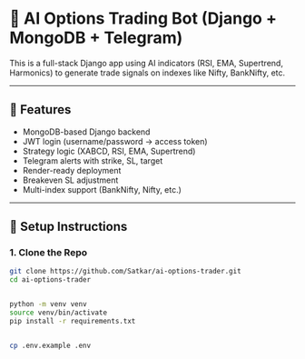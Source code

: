 # 🧠 AI Options Trading Bot (Django + MongoDB + Telegram)

This is a full-stack Django app using AI indicators (RSI, EMA, Supertrend, Harmonics) to generate trade signals on indexes like Nifty, BankNifty, etc.

---

## 🚀 Features

- MongoDB-based Django backend
- JWT login (username/password → access token)
- Strategy logic (XABCD, RSI, EMA, Supertrend)
- Telegram alerts with strike, SL, target
- Render-ready deployment
- Breakeven SL adjustment
- Multi-index support (BankNifty, Nifty, etc.)

---

## 🔧 Setup Instructions

### 1. Clone the Repo
```bash
git clone https://github.com/Satkar/ai-options-trader.git
cd ai-options-trader


python -m venv venv
source venv/bin/activate
pip install -r requirements.txt


cp .env.example .env
